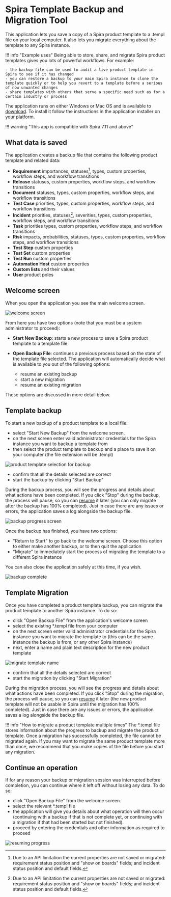 #  Spira Template Backup and Migration Tool

This application lets you save a copy of a Spira product template to a .templ file on your local computer. It also lets you migrate everything about the template to any Spira instance. 

!!! info "Example uses"
    Being able to store, share, and migrate Spira product templates gives you lots of powerful workflows. For example:
    
    - the backup file can be used to audit a live product template in Spira to see if it has changed
    - you can restore a backup to your main Spira instance to clone the template quickly or to help you revert to a template before a serious of now unwanted changes
    - share templates with others that serve a specific need such as for a certain industry or process

The application runs on either Windows or Mac OS and is available to [download](https://www.inflectra.com/SpiraTest/Downloads.aspx). To install it follow the instructions in the application installer on your platform.

!!! warning "This app is compatible with Spira 7.11 and above"

## What data is saved
The application creates a backup file that contains the following product template and related data:

- **Requirement** importances, statuses[^statuses], types, custom properties, workflow steps, and workflow transitions    
- **Release** statuses, custom properties, workflow steps, and workflow transitions     
- **Document** statuses, types, custom properties, workflow steps, and workflow transitions
- **Test Case** priorities, types, custom properties, workflow steps, and workflow transitions
- **Incident** priorities, statuses[^statuses], severities, types, custom properties, workflow steps, and workflow transitions
- **Task** priorities types, custom properties, workflow steps, and workflow transitions
- **Risk** impacts, probabilities, statuses, types, custom properties, workflow steps, and workflow transitions
- **Test Step** custom properties
- **Test Set** custom properties
- **Test Run** custom properties
- **Automation Host** custom properties    
- **Custom lists** and their values
- **User** product poles

[^statuses]: Due to an API limitation the current properties are not saved or migrated: requirement status position and "show on boards" fields; and incident status position and default fields.

## Welcome screen
When you open the application you see the main welcome screen. 

![welcome screen](img/Project_Backup_and_Migration_Electron_01.png)

From here you have two options (note that you must be a system administrator to proceed):

- **Start New Backup**: starts a new process to save a Spira product template to a template file
- **Open Backup File**: continues a previous process based on the state of the template file selected. The application will automatically decide what is available to you out of the following options:

    - resume an existing backup
    - start a new migration
    - resume an existing migration

These options are discussed in more detail below.

## Template backup
To start a new backup of a product template to a local file:

- select "Start New Backup" from the welcome screen.
- on the next screen enter valid administrator credentials for the Spira instance you want to backup a template from
- then select the product template to backup and a place to save it on your computer (the file extension will be .templ)

![product template selection for backup](img/Project_Backup_and_Migration_Electron_02.png)

- confirm that all the details selected are correct
- start the backup by clicking "Start Backup"

During the backup process, you will see the progress and details about what actions have been completed. If you click "Stop" during the backup, the process will pause, so you can [resume](#continue-an-operation) it later (you can only migrate after the backup has 100% completed). Just in case there are any issues or errors, the application saves a log alongside the backup file.

![backup progress screen](img/Project_Backup_and_Migration_Electron_03.png)

Once the backup has finished, you have two options:

- "Return to Start" to go back to the welcome screen. Choose this option to either make another backup, or to then quit the application
- "Migrate" to immediately start the process of migrating the template to a different Spira instance

You can also close the application safely at this time, if you wish.

![backup complete](img/Project_Backup_and_Migration_Electron_04.png)

## Template Migration
Once you have completed a product template backup, you can migrate the product template to another Spira instance. To do so:

- click "Open Backup File" from the application's welcome screen
- select the existing *.templ file from your computer
- on the next screen enter valid administrator credentials for the Spira instance you want to migrate the template to (this can be the same instance the backup is from, or any other Spira instance)
- next, enter a name and plain text description for the new product template

![migrate template name](img/Project_Backup_and_Migration_Electron_05.png)

- confirm that all the details selected are correct
- start the migration by clicking "Start Migration"

During the migration process, you will see the progress and details about what actions have been completed. If you click "Stop" during the migration, the process will pause, so you can [resume](#continue-an-operation) it later (the new product template will not be usable in Spira until the migration has 100% completed). Just in case there are any issues or errors, the application saves a log alongside the backup file.

!!! info "How to migrate a product template multiple times"
    The *.templ file stores information about the progress to backup and migrate the product template. Once a migration has successfully completed, the file cannot be migrated again. If you may want to migrate the same product template more than once, we recommend that you make copies of the file before you start any migration.

## Continue an operation
If for any reason your backup or migration session was interrupted before completion, you can continue where it left off without losing any data. To do so:

- click "Open Backup File" from the welcome screen. 
- select the relevant *.templ file
- the application will give you details about what operation will then occur (continuing with a backup if that is not complete yet, or continuing with a migration if that had been started but not finished).
- proceed by entering the credentials and other information as required to proceed

![resuming progress](img/Project_Backup_and_Migration_Electron_06.png)